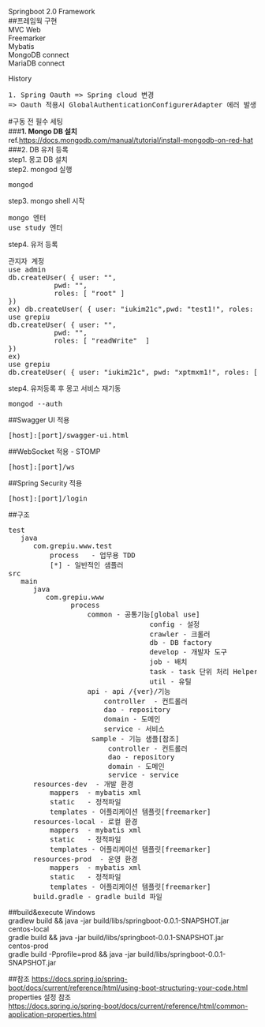 Springboot 2.0 Framework<br>
##프레임웍 구현<br>
MVC Web<br>
Freemarker<br>
Mybatis<br>
MongoDB connect<br>
MariaDB connect</br>

History
<pre>
1. Spring Oauth => Spring cloud 변경
=> Oauth 적용시 GlobalAuthenticationConfigurerAdapter 에러 발생으로 변경
</pre>

#구동 전 필수 세팅 <br>
###<b>1. Mongo DB 설치</b><br>
ref.https://docs.mongodb.com/manual/tutorial/install-mongodb-on-red-hat<br>
###2. DB 유저 등록<br>
step1. 몽고 DB 설치<br>
step2. mongod 실행<br>
<pre>
mongod
</pre>
step3. mongo shell 시작<br>
<pre>
mongo 엔터
use study 엔터
</pre>
step4. 유저 등록<br>
<pre>
관지자 계정
use admin
db.createUser( { user: "<username>",
           pwd: "<password>",
           roles: [ "root" ]
})
ex) db.createUser( { user: "iukim21c",pwd: "test1!", roles: [ "root" ]});
use grepiu
db.createUser( { user: "<username>",
           pwd: "<password>",
           roles: [ "readWrite"  ] 
})
ex)
use grepiu
db.createUser( { user: "iukim21c", pwd: "xptmxm1!", roles: [ { role: "readWrite", db: "grepiu" } ] })
</pre>
step4. 유저등록 후 몽고 서비스 재기동<br>
<pre>
mongod --auth
</pre>
##Swagger UI 적용
<pre>
[host]:[port]/swagger-ui.html
</pre>

##WebSocket 적용 - STOMP
<pre>
[host]:[port]/ws
</pre>

##Spring Security 적용
 <pre>
[host]:[port]/login
</pre>
##구조
<pre>
test
   java 
      com.grepiu.www.test
          process   - 업무용 TDD
          [*] - 일반적인 샘플러
src
   main
      java
         com.grepiu.www
               process
                   common - 공통기능[global use]
                                  config - 설정
                                  crawler - 크롤러 
                                  db - DB factory
                                  develop - 개발자 도구
                                  job - 배치
                                  task - task 단위 처리 Helper
                                  util - 유틸
                   api - api /{ver}/기능
                       controller  - 컨트롤러
                       dao - repository 
                       domain - 도메인 
                       service - 서비스
                    sample - 기능 샘플[참조]
                        controller - 컨트롤러
                        dao - repository
                        domain - 도메인
                        service - service
      resources-dev  - 개발 환경
          mappers  - mybatis xml
          static   - 정적파일
          templates - 어플리케이션 템플릿[freemarker]
      resources-local - 로컬 환경
          mappers  - mybatis xml
          static   - 정적파일
          templates - 어플리케이션 템플릿[freemarker]
      resources-prod  - 운영 환경
          mappers  - mybatis xml
          static   - 정적파일
          templates - 어플리케이션 템플릿[freemarker]
      build.gradle - gradle build 파일         
</pre>

##build&execute
Windows<br>
gradlew build && java -jar build/libs/springboot-0.0.1-SNAPSHOT.jar<br>
centos-local<br>
gradle build && java -jar build/libs/springboot-0.0.1-SNAPSHOT.jar<br>
centos-prod<br>
gradle build -Pprofile=prod && java -jar build/libs/springboot-0.0.1-SNAPSHOT.jar<br>

##참조
https://docs.spring.io/spring-boot/docs/current/reference/html/using-boot-structuring-your-code.html
<br>properties 설정 참조</br>
https://docs.spring.io/spring-boot/docs/current/reference/html/common-application-properties.html